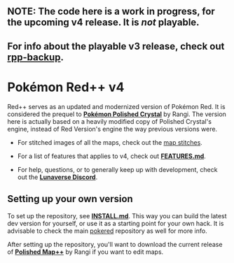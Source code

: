 ## NOTE: The code here is a work in progress, for the upcoming v4 release. It is *not* playable.
## For info about the playable v3 release, check out [**rpp-backup**][rpp-backup].


# Pokémon Red++ v4

Red++ serves as an updated and modernized version of Pokémon Red.
It is considered the prequel to [**Pokémon Polished Crystal**][polished] by Rangi.
The version here is actually based on a heavily modified copy of Polished Crystal's engine, instead of Red Version's engine the way previous versions were.

* For stitched images of all the maps, check out the [map stitches](notes/map%20stitches).

* For a list of features that applies to v4, check out [**FEATURES.md**](FEATURES.md).

* For help, questions, or to generally keep up with development, check out the [**Lunaverse Discord**][lunaverse].


## Setting up your own version

To set up the repository, see [**INSTALL.md**](INSTALL.md). This way you can build the latest dev version for yourself, or use it as a starting point for your own hack.
It is advisable to check the main [pokered][pokered] repository as well for more info.

After setting up the repository, you'll want to download the current release of [**Polished Map++**][polishedmap] by Rangi if you want to edit maps.


[polished]: http://github.com/Rangi42/polishedcrystal
[pokered]: https://github.com/pret/pokered
[polishedmap]: https://github.com/Rangi42/polished-map/tree/plusplus
[rpp-backup]: https://github.com/TheFakeMateo/rpp-backup
[lunaverse]: https://discord.gg/SQwkd7r
